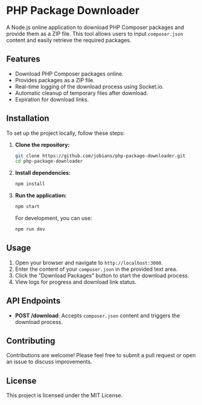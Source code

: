 # PHP Package Downloader

A Node.js online application to download PHP Composer packages and provide them as a ZIP file. This tool allows users to input `composer.json` content and easily retrieve the required packages.

## Features

- Download PHP Composer packages online.
- Provides packages as a ZIP file.
- Real-time logging of the download process using Socket.io.
- Automatic cleanup of temporary files after download.
- Expiration for download links.

## Installation

To set up the project locally, follow these steps:

1. **Clone the repository:**
   ```bash
   git clone https://github.com/jobians/php-package-downloader.git
   cd php-package-downloader
   ```

2. **Install dependencies:**
   ```bash
   npm install
   ```

3. **Run the application:**
   ```bash
   npm start
   ```

   For development, you can use:
   ```bash
   npm run dev
   ```

## Usage

1. Open your browser and navigate to `http://localhost:3000`.
2. Enter the content of your `composer.json` in the provided text area.
3. Click the "Download Packages" button to start the download process.
4. View logs for progress and download link status.

## API Endpoints

- **POST /download**: Accepts `composer.json` content and triggers the download process.

## Contributing

Contributions are welcome! Please feel free to submit a pull request or open an issue to discuss improvements.


## License

This project is licensed under the MIT License.
